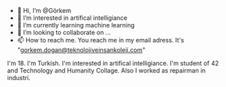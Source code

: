 - 👋 Hi, I’m @Görkem
- 👀 I’m interested in artifical intelligiance
- 🌱 I’m currently learning machine learning
- 💞️ I’m looking to collaborate on ...
- 📫 How to reach me. You reach me in my email adress. It's "gorkem.dogan@teknolojiveinsankoleji.com"

<!---
kuzeytekinoglu/kuzeytekinoglu is a ✨ special ✨ repository because its `README.md` (this file) appears on your GitHub profile.
You can click the Preview link to take a look at your changes.
--->

I'm 18. I'm Turkish. I'm interested in artifical intelligiance. I'm student of 42 and Technology and Humanity Collage. Also I worked as repairman in industri.
